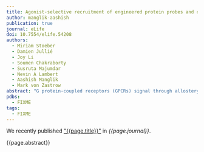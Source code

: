 ```yaml
---
title: Agonist-selective recruitment of engineered protein probes and of GRK2 by opioid receptors in living cells
author: manglik-aashish
publication: true
journal: eLife
doi: 10.7554/elife.54208
authors:
  - Miriam Stoeber
  - Damien Jullié
  - Joy Li
  - Soumen Chakraborty
  - Susruta Majumdar
  - Nevin A Lambert
  - Aashish Manglik
  - Mark von Zastrow
abstract: "G protein-coupled receptors (GPCRs) signal through allostery, and it is increasingly clear that chemically distinct agonists can produce different receptor-based effects. It has been proposed that agonists selectively promote receptors to recruit one cellular interacting partner over another, introducing allosteric ‘bias’ into the signaling system. However, the underlying hypothesis - that different agonists drive GPCRs to engage different cytoplasmic proteins in living cells - remains untested due to the complexity of readouts through which receptor-proximal interactions are typically inferred. We describe a cell-based assay to overcome this challenge, based on GPCR-interacting biosensors that are disconnected from endogenous transduction mechanisms. Focusing on opioid receptors, we directly demonstrate differences between biosensor recruitment produced by chemically distinct opioid ligands in living cells. We then show that selective recruitment applies to GRK2, a biologically relevant GPCR regulator, through discrete interactions of GRK2 with receptors or with G protein beta-gamma subunits which are differentially promoted by agonists."
pdbs:
  - FIXME
tags:
  - FIXME
---
```


We recently published ["{{page.title}}"](https://doi.org/{{page.doi}}) in *{{page.journal}}*.

{{page.abstract}}